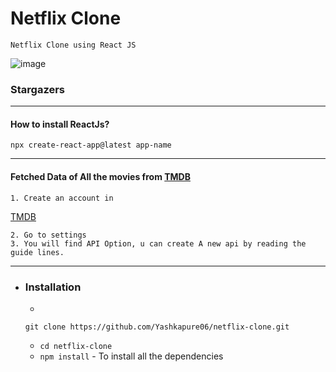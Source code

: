 # Netflix Clone
    Netflix Clone using React JS


![image](https://user-images.githubusercontent.com/61585443/185205338-c20bb089-618f-49e2-b740-1c02838030a4.png)



<h3>Stargazers</h3>


        
        
***
#### How to install ReactJs?

``` npx create-react-app@latest app-name ```
***
#### Fetched Data of All the movies from [TMDB](https://www.themoviedb.org/)
    1. Create an account in 
[TMDB](https://www.themoviedb.org/)

    2. Go to settings
    3. You will find API Option, u can create A new api by reading the guide lines.
***
* ### Installation

    *
     ```
     git clone https://github.com/Yashkapure06/netflix-clone.git
    ```
    *  ```cd netflix-clone```
    * ``` npm install ``` - To install all the dependencies

